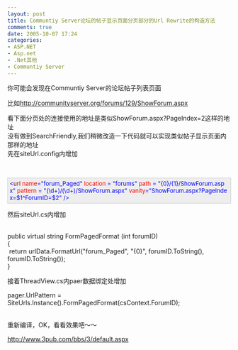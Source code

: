 ```yaml
---
layout: post
title: Communtiy Server论坛的帖子显示页面分页部分的Url Rewrite的构造方法
comments: true
date: 2005-10-07 17:24
categories:
- ASP.NET
- Asp.net
- .Net其他
- Communtiy Server
---
```


<p>你可能会发现在Communtiy Server的论坛帖子列表页面</p>
<p>比如<a href="http://communityserver.org/forums/129/ShowForum.aspx">http://communityserver.org/forums/129/ShowForum.aspx</a></p>
<p>看下面分页处的连接使用的地址是类似ShowForum.aspx?PageIndex=2这样的地址<br />没有做到SearchFriendly,我们稍微改造一下代码就可以实现类似帖子显示页面内那样的地址<br />先在siteUrl.config内增加</p>
<p> </p>
<div style="padding-right: 5px; padding-left: 4px; font-size: 13px; padding-bottom: 4px; width: 98%; word-break: break-all; padding-top: 4px; background-color: #eeeeee; border: #cccccc 1px solid;">
<span style="COLOR: #0000ff">&lt;</span><span style="COLOR: #800000">url </span><span style="COLOR: #ff0000">name</span><span style="COLOR: #0000ff">="forum_Paged"</span><span style="COLOR: #ff0000"> location </span><span style="COLOR: #0000ff">= "forums"</span><span style="COLOR: #ff0000"> path </span><span style="COLOR: #0000ff">= "{0}/{1}/ShowForum.aspx"</span><span style="COLOR: #ff0000"> pattern </span><span style="COLOR: #0000ff">= "(\d+)/(\d+)/ShowForum.aspx"</span><span style="COLOR: #ff0000"> vanity</span><span style="COLOR: #0000ff">="ShowForum.aspx?PageIndex=$1^ForumID=$2"</span><span style="COLOR: #ff0000"> </span><span style="COLOR: #0000ff">/&gt;</span><span style="COLOR: #000000"><br /></span>
</div>
<p>然后siteUrl.cs内增加<br /> </p>
<div class="codeDiv">public virtual string FormPagedFormat (int forumID)<br />{<br /> return urlData.FormatUrl("forum_Paged", "{0}", forumID.ToString(), forumID.ToString());<br />}</div>
<p>接着ThreadView.cs内paer数据绑定处增加</p>
<div class="codeDiv">pager.UrlPattern = SiteUrls.Instance().FormPagedFormat(csContext.ForumID);<br /> </div>
<p>重新编译，OK，看看效果吧～～</p>
<p><a href="http://www.3pub.com/bbs/3/default.aspx">http://www.3pub.com/bbs/3/default.aspx</a></p>				
